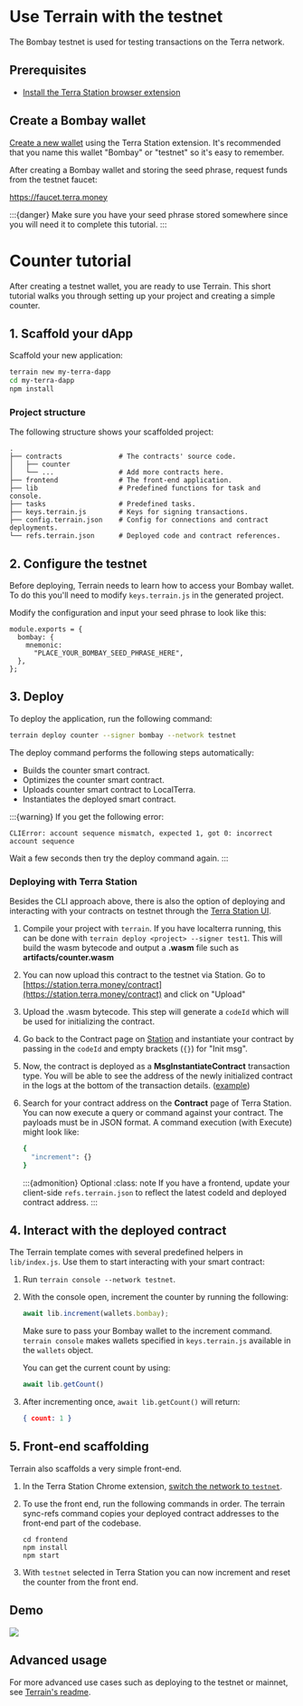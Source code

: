 # Use Terrain with the testnet

The Bombay testnet is used for testing transactions on the Terra network.

## Prerequisites

- [Install the Terra Station browser extension](../../../learn/terra-station/download/terra-station-extension.md)

## Create a Bombay wallet

[Create a new wallet](../../../learn/terra-station/download/terra-station-extension.md#create-a-wallet) using the Terra Station extension. It's recommended that you name this wallet "Bombay" or "testnet" so it's easy to remember.

After creating a Bombay wallet and storing the seed phrase, request funds from the testnet faucet:

https://faucet.terra.money

:::{danger}
Make sure you have your seed phrase stored somewhere since you will need it to complete this tutorial.
:::

# Counter tutorial 

After creating a testnet wallet, you are ready to use Terrain. This short tutorial walks you through setting up your project and creating a simple counter. 

## 1. Scaffold your dApp

Scaffold your new application:

```sh
terrain new my-terra-dapp
cd my-terra-dapp
npm install
```

### Project structure

The following structure shows your scaffolded project:

```
.
├── contracts              # The contracts' source code.
│   ├── counter
│   └── ...                # Add more contracts here.
├── frontend               # The front-end application.
├── lib                    # Predefined functions for task and console.
├── tasks                  # Predefined tasks.
├── keys.terrain.js        # Keys for signing transactions.
├── config.terrain.json    # Config for connections and contract deployments.
└── refs.terrain.json      # Deployed code and contract references.
```

## 2. Configure the testnet

Before deploying, Terrain needs to learn how to access your Bombay wallet. To do this you'll need to modify `keys.terrain.js` in the generated project.

Modify the configuration and input your seed phrase to look like this:

```
module.exports = {
  bombay: {
    mnemonic:
      "PLACE_YOUR_BOMBAY_SEED_PHRASE_HERE",
  },
};
```

## 3. Deploy

To deploy the application, run the following command:

```sh
terrain deploy counter --signer bombay --network testnet
```

The deploy command performs the following steps automatically:

* Builds the counter smart contract.
* Optimizes the counter smart contract.
* Uploads counter smart contract to LocalTerra.
* Instantiates the deployed smart contract.

:::{warning}
If you get the following error:

   ```
   CLIError: account sequence mismatch, expected 1, got 0: incorrect account sequence
   ```

Wait a few seconds then try the deploy command again.
:::

### Deploying with Terra Station

Besides the CLI approach above, there is also the option of deploying and interacting with your contracts on testnet through the [Terra Station UI](https://station.terra.money/).

1. Compile your project with `terrain`. If you have localterra running, this can be done with `terrain deploy <project> --signer test1`. This will build the wasm bytecode and output a **.wasm** file such as **artifacts/counter.wasm**

2. You can now upload this contract to the testnet via Station. Go to [https://station.terra.money/contract](https://station.terra.money/contract) and click on "Upload"

3. Upload the .wasm bytecode. This step will generate a `codeId` which will be used for initializing the contract.

4. Go back to the Contract page on [Station](https://station.terra.money/contract) and instantiate your contract by passing in the `codeId` and empty brackets (`{}`) for "Init msg".

5. Now, the contract is deployed as a **MsgInstantiateContract** transaction type. You will be able to see the address of the newly initialized contract in the logs at the bottom of the transaction details. ([example](https://finder.terra.money/testnet/tx/FF669A3E0CECDC6278A0E390FAF93E9531F43599B77A45BD18ECC6023E15ACB3))

6. Search for your contract address on the **Contract** page of Terra Station. You can now execute a query or command against your contract. The payloads must be in JSON format. A command execution (with Execute) might look like:

   ```sh
   {
     "increment": {}
   }
   ```

   :::{admonition} Optional
   :class: note
   If you have a frontend, update your client-side `refs.terrain.json` to reflect the latest codeId and deployed contract address.
   :::

## 4. Interact with the deployed contract

The Terrain template comes with several predefined helpers in `lib/index.js`. Use them to start interacting with your smart contract:

1. Run `terrain console --network testnet`.

2. With the console open, increment the counter by running the following:

   ```JavaScript
   await lib.increment(wallets.bombay);
   ```

   Make sure to pass your Bombay wallet to the increment command. `terrain console` makes wallets specified in `keys.terrain.js` available in the `wallets` object.

   You can get the current count by using:

   ```JavaScript
   await lib.getCount()
   ```

3. After incrementing once, `await lib.getCount()` will return:

   ```JSON
   { count: 1 }
   ```

## 5. Front-end scaffolding

Terrain also scaffolds a very simple front-end.

1. In the Terra Station Chrome extension, [switch the network to `testnet`](../../../learn/terra-station/testnet.md).

2. To use the front end, run the following commands in order. The terrain sync-refs command copies your deployed contract addresses to the front-end part of the codebase.

   ```
   cd frontend
   npm install
   npm start
   ```

3. With `testnet` selected in Terra Station you can now increment and reset the counter from the front end.

## Demo

![](/img/tut_counter.gif)

## Advanced usage

For more advanced use cases such as deploying to the testnet or mainnet, see [Terrain's readme](https://github.com/terra-money/terrain#readme).

